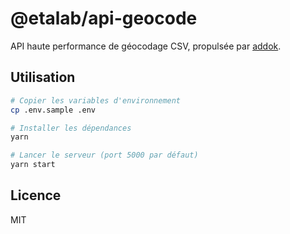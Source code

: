 # @etalab/api-geocode

API haute performance de géocodage CSV, propulsée par [addok](https://github.com/addok/addok).

## Utilisation

```bash
# Copier les variables d'environnement
cp .env.sample .env

# Installer les dépendances
yarn

# Lancer le serveur (port 5000 par défaut)
yarn start
```

## Licence

MIT
